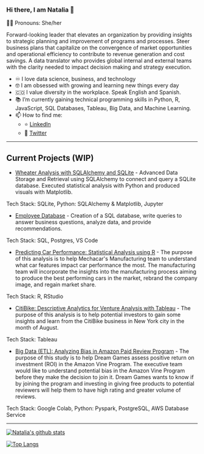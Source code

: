 ### Hi there, I am Natalia 👋
:curly_haired_woman: Pronouns: She/her

Forward-looking leader that elevates an organization by providing insights to strategic planning and improvement of programs and processes. Steer business plans that capitalize on the convergence of market opportunities and operational efficiency to contribute to revenue generation and cost savings.  A data translator who provides global internal and external teams with the clarity needed to impact decision making and strategy execution.


- :infinity: I love data science, business, and technology
- :nerd_face: I am obsessed with growing and learning new things every day
- :colombia: I value diversity in the workplace. Speak English and Spanish.
- :books: I’m currently gaining technical programming skills in Python, R, JavaScript, SQL Databases, Tableau, Big Data, and Machine Learning.
- 📫 How to find me: 
  - :star: [LinkedIn](https://www.linkedin.com/in/natalia-velasquez/)
  - :newspaper: [Twitter](https://twitter.com/NatiVelasquez18)
  
  
---

  ## Current Projects (WIP)
  
  
* [Wheater Analysis with SQLAlchemy and SQLite](https://github.com/NataliaVelasquez18/Weather-analysis-with-SQLAlchemy-and-SQLite/blob/main/README.md) - Advanced Data Storage and Retrieval using SQLAlchemy to connect and query a SQLite database. Executed statistical analysis with Python and produced visuals with Matplotlib.

Tech Stack: SQLite, Python: SQLAlchemy & Matplotlib, Jupyter

  
* [Employee Database](https://github.com/NataliaVelasquez18/Employee-database) - Creation of a SQL database, write queries to answer business questions, analyze data, and provide recommendations.

Tech Stack: SQL, Postgres, VS Code

* [Predicting Car Performance: Statistical Analysis using R](https://github.com/NataliaVelasquez18/Car_Data_Statistical_Analysis) - The purpose of this analysis is to help Mechacar's Manufacturing team to understand what car features impact car performance the most. The manufacturing team will incorporate the insights into the manufacturing process aiming to produce the best performing cars in the market, rebrand the company image, and regain market share.

Tech Stack: R, RStudio


* [CitiBike: Descriptive Analytics for Venture Analysis with Tableau](https://github.com/NataliaVelasquez18/Citi_Bike_Data_Analysis_with_Tableau) - The purpose of this analysis is to help potential investors to gain some insights and learn from the CitiBike business in New York city in the month of August.

Tech Stack: Tableau


* [Big Data (ETL): Analyzing Bias in Amazon Paid Review Program](https://github.com/NataliaVelasquez18/Amazon-Reviews-ETL) - The purpose of this study is to help Dream Games assess positive return on investment (ROI) in the Amazon Vine Program.  The executive team would like to understand potential bias in the Amazon Vine Program before they make the decision to join it. Dream Games wants to know if by joining the program and investing in giving free products to potential reviewers will help them to have high rating and greater volume of reviews. 

Tech Stack: Google Colab, Python: Pyspark, PostgreSQL, AWS Database Service


---

[![Natalia's github stats](https://github-readme-stats.vercel.app/api?username=NataliaVelasquez18&count_private=true&show_icons=true&theme=radical&hide_rank=false)](https://github.com/anuraghazra/github-readme-stats)

[![Top Langs](https://github-readme-stats.vercel.app/api/top-langs/?username=NataliaVelasquez18)](https://github.com/anuraghazra/github-readme-stats)
